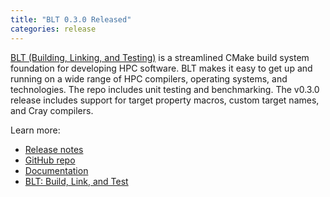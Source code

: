 ```yaml
---
title: "BLT 0.3.0 Released"
categories: release
---
```


[BLT (Building, Linking, and Testing)](https://github.com/LLNL/blt) is a streamlined CMake build system foundation for developing HPC software. BLT makes it easy to get up and running on a wide range of HPC compilers, operating systems, and technologies. The repo includes unit testing and benchmarking. The v0.3.0 release includes support for target property macros, custom target names, and Cray compilers.

Learn more:
- [Release notes](https://github.com/LLNL/blt/releases/tag/v0.3.0)
- [GitHub repo](https://github.com/LLNL/blt)
- [Documentation](https://llnl-blt.readthedocs.io/en/develop/)
- [BLT: Build, Link, and Test](https://computing.llnl.gov/projects/blt-build-link-test)
